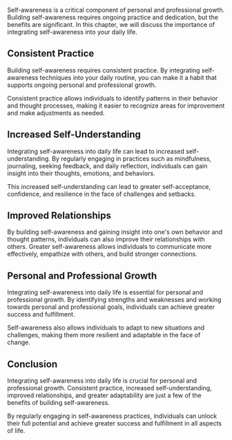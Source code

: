 
Self-awareness is a critical component of personal and professional growth. Building self-awareness requires ongoing practice and dedication, but the benefits are significant. In this chapter, we will discuss the importance of integrating self-awareness into your daily life.

Consistent Practice
-------------------

Building self-awareness requires consistent practice. By integrating self-awareness techniques into your daily routine, you can make it a habit that supports ongoing personal and professional growth.

Consistent practice allows individuals to identify patterns in their behavior and thought processes, making it easier to recognize areas for improvement and make adjustments as needed.

Increased Self-Understanding
----------------------------

Integrating self-awareness into daily life can lead to increased self-understanding. By regularly engaging in practices such as mindfulness, journaling, seeking feedback, and daily reflection, individuals can gain insight into their thoughts, emotions, and behaviors.

This increased self-understanding can lead to greater self-acceptance, confidence, and resilience in the face of challenges and setbacks.

Improved Relationships
----------------------

By building self-awareness and gaining insight into one's own behavior and thought patterns, individuals can also improve their relationships with others. Greater self-awareness allows individuals to communicate more effectively, empathize with others, and build stronger connections.

Personal and Professional Growth
--------------------------------

Integrating self-awareness into daily life is essential for personal and professional growth. By identifying strengths and weaknesses and working towards personal and professional goals, individuals can achieve greater success and fulfillment.

Self-awareness also allows individuals to adapt to new situations and challenges, making them more resilient and adaptable in the face of change.

Conclusion
----------

Integrating self-awareness into daily life is crucial for personal and professional growth. Consistent practice, increased self-understanding, improved relationships, and greater adaptability are just a few of the benefits of building self-awareness.

By regularly engaging in self-awareness practices, individuals can unlock their full potential and achieve greater success and fulfillment in all aspects of life.
